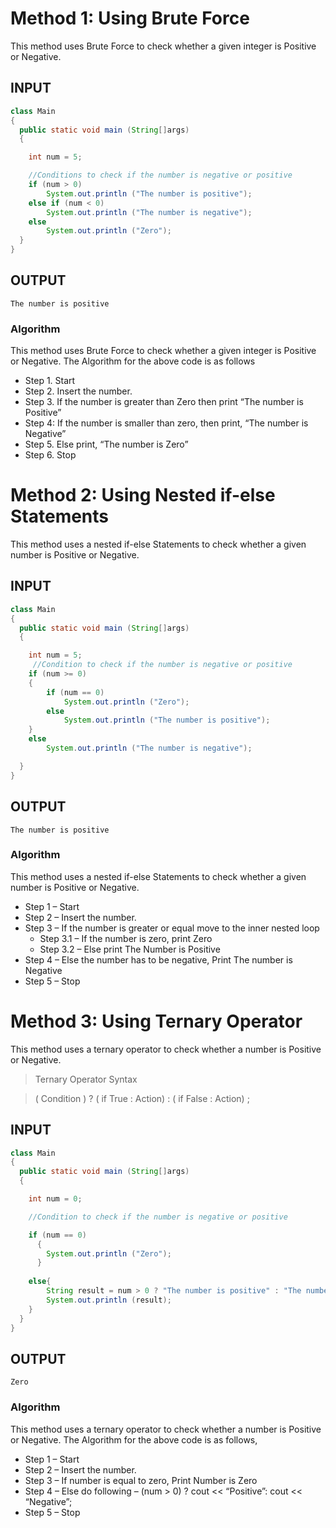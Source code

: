 # Method 1: Using Brute Force

This method uses Brute Force to check whether a given integer is Positive or Negative.

## INPUT
```Java
class Main
{
  public static void main (String[]args)
  {

    int num = 5;

    //Conditions to check if the number is negative or positive
    if (num > 0)
        System.out.println ("The number is positive");
    else if (num < 0)
        System.out.println ("The number is negative");
    else
        System.out.println ("Zero");
  }
}
```
## OUTPUT
```
The number is positive
```

### Algorithm

This method uses Brute Force to check whether a given integer is Positive or Negative. The Algorithm for the above code is as follows

*   Step 1. Start
*   Step 2. Insert the number.
*   Step 3. If the number is greater than Zero then print “The number is Positive”
*   Step 4: If the number is smaller than zero, then print, “The number is Negative”
*   Step 5. Else print, “The number is Zero”
*   Step 6. Stop


# Method 2: Using Nested if-else Statements

This method uses a nested if-else Statements to check whether a given number is Positive or Negative.

## INPUT
```Java
class Main
{
  public static void main (String[]args)
  {

    int num = 5;
     //Condition to check if the number is negative or positive
    if (num >= 0)
    {
        if (num == 0)
            System.out.println ("Zero");
        else
            System.out.println ("The number is positive");
    }
    else
        System.out.println ("The number is negative");

  }
}
```
## OUTPUT
```
The number is positive
```

### Algorithm

This method uses a nested if-else Statements to check whether a given number is Positive or Negative.

*   Step 1 – Start
*   Step 2 – Insert the number.
*   Step 3 – If the number is greater or equal move to the inner nested loop
    *  Step 3.1 – If the number is zero, print Zero
    *  Step 3.2 – Else print The Number is Positive
*   Step 4 – Else the number has to be negative, Print The number is Negative
*   Step 5 – Stop

# Method 3: Using Ternary Operator

This method uses a ternary operator to check whether a number is Positive or Negative.

> Ternary Operator Syntax

> ( Condition ) ? ( if True : Action) : ( if False : Action) ;


## INPUT
```Java
class Main
{
  public static void main (String[]args)
  {

    int num = 0;

    //Condition to check if the number is negative or positive

    if (num == 0)
      {
	    System.out.println ("Zero");
      }
      
    else{
        String result = num > 0 ? "The number is positive" : "The number is negative";
        System.out.println (result);
    }
  }
}
```
## OUTPUT
```
Zero
```

### Algorithm

This method uses a ternary operator to check whether a number is Positive or Negative. The Algorithm for the above code is as follows,

*   Step 1 – Start
*   Step 2 – Insert the number.
*   Step 3 – If number is equal to zero, Print Number is Zero
*   Step 4 – Else do following – (num > 0) ? cout << “Positive”: cout << “Negative”;
*   Step 5 – Stop
